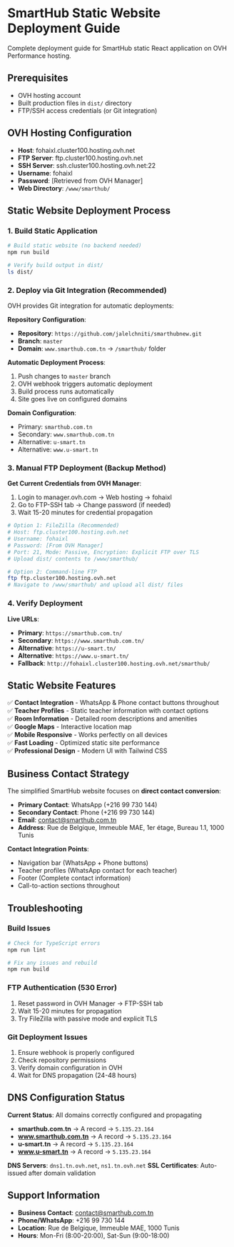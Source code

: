 # SmartHub Static Website Deployment Guide

Complete deployment guide for SmartHub static React application on OVH Performance hosting.

## Prerequisites
- OVH hosting account 
- Built production files in `dist/` directory
- FTP/SSH access credentials (or Git integration)

## OVH Hosting Configuration
- **Host**: fohaixl.cluster100.hosting.ovh.net
- **FTP Server**: ftp.cluster100.hosting.ovh.net  
- **SSH Server**: ssh.cluster100.hosting.ovh.net:22
- **Username**: fohaixl
- **Password**: [Retrieved from OVH Manager]
- **Web Directory**: `/www/smarthub/`

## Static Website Deployment Process

### 1. Build Static Application
```bash
# Build static website (no backend needed)
npm run build

# Verify build output in dist/
ls dist/
```

### 2. Deploy via Git Integration (Recommended)

OVH provides Git integration for automatic deployments:

**Repository Configuration**:
- **Repository**: `https://github.com/jalelchniti/smarthubnew.git`
- **Branch**: `master`
- **Domain**: `www.smarthub.com.tn` → `/smarthub/` folder

**Automatic Deployment Process**:
1. Push changes to `master` branch
2. OVH webhook triggers automatic deployment
3. Build process runs automatically
4. Site goes live on configured domains

**Domain Configuration**:
- Primary: `smarthub.com.tn`
- Secondary: `www.smarthub.com.tn` 
- Alternative: `u-smart.tn`
- Alternative: `www.u-smart.tn`

### 3. Manual FTP Deployment (Backup Method)

**Get Current Credentials from OVH Manager**:
1. Login to manager.ovh.com → Web hosting → fohaixl
2. Go to FTP-SSH tab → Change password (if needed)
3. Wait 15-20 minutes for credential propagation

```bash
# Option 1: FileZilla (Recommended)
# Host: ftp.cluster100.hosting.ovh.net
# Username: fohaixl  
# Password: [From OVH Manager]
# Port: 21, Mode: Passive, Encryption: Explicit FTP over TLS
# Upload dist/ contents to /www/smarthub/

# Option 2: Command-line FTP
ftp ftp.cluster100.hosting.ovh.net
# Navigate to /www/smarthub/ and upload all dist/ files
```

### 4. Verify Deployment

**Live URLs**:
- **Primary**: `https://smarthub.com.tn/`
- **Secondary**: `https://www.smarthub.com.tn/`
- **Alternative**: `https://u-smart.tn/`
- **Alternative**: `https://www.u-smart.tn/`
- **Fallback**: `http://fohaixl.cluster100.hosting.ovh.net/smarthub/`

## Static Website Features

✅ **Contact Integration** - WhatsApp & Phone contact buttons throughout  
✅ **Teacher Profiles** - Static teacher information with contact options  
✅ **Room Information** - Detailed room descriptions and amenities  
✅ **Google Maps** - Interactive location map  
✅ **Mobile Responsive** - Works perfectly on all devices  
✅ **Fast Loading** - Optimized static site performance  
✅ **Professional Design** - Modern UI with Tailwind CSS  

## Business Contact Strategy

The simplified SmartHub website focuses on **direct contact conversion**:

- **Primary Contact**: WhatsApp (+216 99 730 144)
- **Secondary Contact**: Phone (+216 99 730 144)
- **Email**: contact@smarthub.com.tn
- **Address**: Rue de Belgique, Immeuble MAE, 1er étage, Bureau 1.1, 1000 Tunis

**Contact Integration Points**:
- Navigation bar (WhatsApp + Phone buttons)
- Teacher profiles (WhatsApp contact for each teacher)
- Footer (Complete contact information)
- Call-to-action sections throughout

## Troubleshooting

### Build Issues
```bash
# Check for TypeScript errors
npm run lint

# Fix any issues and rebuild
npm run build
```

### FTP Authentication (530 Error)
1. Reset password in OVH Manager → FTP-SSH tab
2. Wait 15-20 minutes for propagation
3. Try FileZilla with passive mode and explicit TLS

### Git Deployment Issues
1. Ensure webhook is properly configured
2. Check repository permissions
3. Verify domain configuration in OVH
4. Wait for DNS propagation (24-48 hours)

## DNS Configuration Status

**Current Status**: All domains correctly configured and propagating

- **smarthub.com.tn** → A record → `5.135.23.164`
- **www.smarthub.com.tn** → A record → `5.135.23.164`
- **u-smart.tn** → A record → `5.135.23.164`
- **www.u-smart.tn** → A record → `5.135.23.164`

**DNS Servers**: `dns1.tn.ovh.net`, `ns1.tn.ovh.net`
**SSL Certificates**: Auto-issued after domain validation

## Support Information

- **Business Contact**: contact@smarthub.com.tn
- **Phone/WhatsApp**: +216 99 730 144
- **Location**: Rue de Belgique, Immeuble MAE, 1000 Tunis
- **Hours**: Mon-Fri (8:00-20:00), Sat-Sun (9:00-18:00)